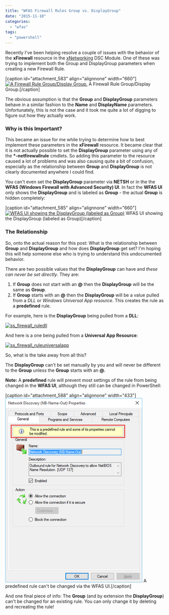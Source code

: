 ```yaml
---
title: "WFAS Firewall Rules Group vs. DisplayGroup"
date: "2015-11-10"
categories: 
  - "wfas"
tags: 
  - "powershell"
---
```


Recently I've been helping resolve a couple of issues with the behavior of the **xFirewall** resource in the [xNetworking](https://github.com/PowerShell/xNetworking) DSC Module. One of these was trying to implement both the Group and DisplayGroup parameters when creating a new Firewall Rule.

\[caption id="attachment\_583" align="alignnone" width="660"\][![A Firewall Rule Group/Display Group.](https://dscottraynsford.files.wordpress.com/2015/11/ss_firewall_rulegroupdisplaygroup.png?w=660)](https://dscottraynsford.files.wordpress.com/2015/11/ss_firewall_rulegroupdisplaygroup.png) A Firewall Rule Group/Display Group.\[/caption\]

The obvious assumption is that the **Group** and **DisplayGroup** parameters behave in a similar fashion to the **Name** and **DisplayName** parameters. Unfortunately, this is not the case and it took me quite a lot of digging to figure out how they actually work.

### Why is this Important?

This became an issue for me while trying to determine how to best implement these parameters in the **xFirewall** resource. It became clear that it is not actually possible to set the **DisplayGroup** parameter using any of the **\*-netfirewallrule** cmdlets. So adding this parameter to the resource caused a lot of problems and was also causing quite a bit of confusion, especially as the relationship between **Group** and **DisplayGroup** is not clearly documented anywhere I could find.

You can't even set the **DisplayGroup** parameter via **NETSH** or in the the **WFAS (Windows Firewall with Advanced Security) UI**. In fact the **WFAS UI** only shows the **DisplayGroup** and is labeled as **Group** - the actual **Group** is hidden completely:

\[caption id="attachment\_585" align="alignnone" width="660"\][![WFAS UI showing the DisplayGroup (labeled as Group)](https://dscottraynsford.files.wordpress.com/2015/11/ss_firewall_groupwfasui.png?w=660)](https://dscottraynsford.files.wordpress.com/2015/11/ss_firewall_groupwfasui.png) WFAS UI showing the DisplayGroup (labeled as Group)\[/caption\]

### The Relationship

So, onto the actual reason for this post: What is the relationship between **Group** and **DisplayGroup** and how does **DisplayGroup** get set? I'm hoping this will help someone else who is trying to understand this undocumented behavior.

There are two possible values that the **DisplayGroup** can have and _these can never be set directly_. They are:

1. If **Group** does not start with an **@** then the **DisplayGroup** will be the same as **Group**.
2. If **Group** starts with an **@** then the **DisplayGroup** will be a value pulled from a _DLL_ or _Windows Universal App resource_. This creates the rule as a **predefined** rule.

For example, here is the **DisplayGroup** being pulled from a **DLL**:

[![ss_firewall_ruledll](https://dscottraynsford.files.wordpress.com/2015/11/ss_firewall_ruledll.png?w=660)](https://dscottraynsford.files.wordpress.com/2015/11/ss_firewall_ruledll.png)

And here is a one being pulled from a **Universal App Resource**:

[![ss_firewall_ruleuniversalapp](https://dscottraynsford.files.wordpress.com/2015/11/ss_firewall_ruleuniversalapp.png?w=660)](https://dscottraynsford.files.wordpress.com/2015/11/ss_firewall_ruleuniversalapp.png)

So, what is the take away from all this?

The **DisplayGroup** can't be set manually by you and will never be different to the **Group** unless the **Group** starts with an **@**.

**Note:** A **predefined** rule will prevent most settings of the rule from being changed in the **WFAS UI**, although they still can be changed in PowerShell:

\[caption id="attachment\_588" align="alignnone" width="433"\][![A predefined rule can't be changed via the WFAS UI.](images/ss_firewall_rulepredefined.png)](https://dscottraynsford.files.wordpress.com/2015/11/ss_firewall_rulepredefined.png) A predefined rule can't be changed via the WFAS UI.\[/caption\]

And one final piece of info: The **Group** (and by extension the **DisplayGroup**) can't be changed for an existing rule. You can only change it by deleting and recreating the rule!
